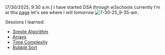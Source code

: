 [7/30/2025, 9:30 a.m.] I have started DSA through w3schools currently I'm at this [page](https://www.w3schools.com/dsa/dsa_intro.php) let's see where I will tomorrow ![7-30-25_9-35-am](/portfolio/public/blog/2025-07-30_09-35.png).

Sessions I learned:
- [Simple Algorithm](https://www.w3schools.com/dsa/dsa_algo_simple.php)
- [Arrays](https://www.w3schools.com/dsa/dsa_data_arrays.php)
- [Time Complexity](https://www.w3schools.com/dsa/dsa_timecomplexity_theory.php)
- [Bubble Sort](https://www.w3schools.com/dsa/dsa_algo_bubblesort.php)

